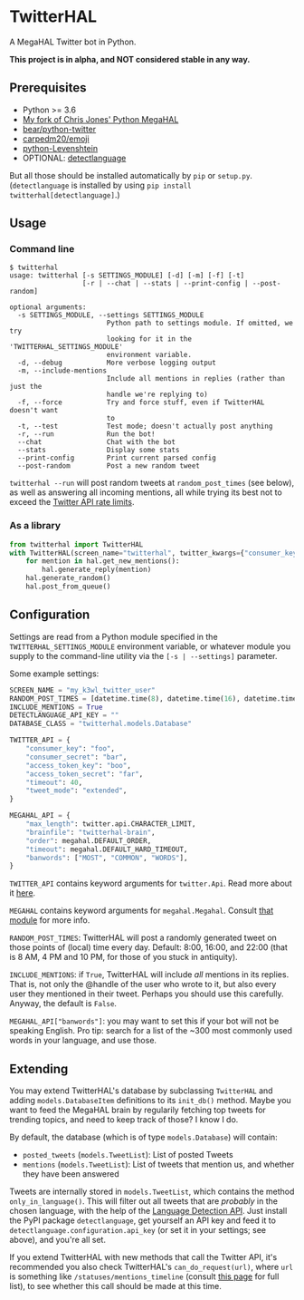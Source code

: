 # TwitterHAL

A MegaHAL Twitter bot in Python.

**This project is in alpha, and NOT considered stable in any way.**

## Prerequisites

* Python >= 3.6
* [My fork of Chris Jones' Python MegaHAL](https://github.com/Eboreg/megahal)
* [bear/python-twitter](https://github.com/bear/python-twitter)
* [carpedm20/emoji](https://github.com/carpedm20/emoji/)
* [python-Levenshtein](https://github.com/ztane/python-Levenshtein)
* OPTIONAL: [detectlanguage](https://github.com/detectlanguage/detectlanguage-python)

But all those should be installed automatically by `pip` or `setup.py`. (`detectlanguage` is installed by using `pip install twitterhal[detectlanguage]`.)

## Usage

### Command line

```shell
$ twitterhal
usage: twitterhal [-s SETTINGS_MODULE] [-d] [-m] [-f] [-t]
                  [-r | --chat | --stats | --print-config | --post-random]

optional arguments:
  -s SETTINGS_MODULE, --settings SETTINGS_MODULE
                        Python path to settings module. If omitted, we try
                        looking for it in the 'TWITTERHAL_SETTINGS_MODULE'
                        environment variable.
  -d, --debug           More verbose logging output
  -m, --include-mentions
                        Include all mentions in replies (rather than just the
                        handle we're replying to)
  -f, --force           Try and force stuff, even if TwitterHAL doesn't want
                        to
  -t, --test            Test mode; doesn't actually post anything
  -r, --run             Run the bot!
  --chat                Chat with the bot
  --stats               Display some stats
  --print-config        Print current parsed config
  --post-random         Post a new random tweet
```

`twitterhal --run` will post random tweets at `random_post_times` (see below), as well as answering all incoming mentions, all while trying its best not to exceed the [Twitter API rate limits](https://developer.twitter.com/en/docs/basics/rate-limits).

### As a library

```python
from twitterhal import TwitterHAL
with TwitterHAL(screen_name="twitterhal", twitter_kwargs={"consumer_key": "foo", "consumer_secret": "bar"}) as hal:
    for mention in hal.get_new_mentions():
        hal.generate_reply(mention)
    hal.generate_random()
    hal.post_from_queue()
```

## Configuration

Settings are read from a Python module specified in the `TWITTERHAL_SETTINGS_MODULE` environment variable, or whatever module you supply to the command-line utility via the `[-s | --settings]` parameter.

Some example settings:

```python
SCREEN_NAME = "my_k3wl_twitter_user"
RANDOM_POST_TIMES = [datetime.time(8), datetime.time(16), datetime.time(22)]
INCLUDE_MENTIONS = True
DETECTLANGUAGE_API_KEY = ""
DATABASE_CLASS = "twitterhal.models.Database"

TWITTER_API = {
    "consumer_key": "foo",
    "consumer_secret": "bar",
    "access_token_key": "boo",
    "access_token_secret": "far",
    "timeout": 40,
    "tweet_mode": "extended",
}

MEGAHAL_API = {
    "max_length": twitter.api.CHARACTER_LIMIT,
    "brainfile": "twitterhal-brain",
    "order": megahal.DEFAULT_ORDER,
    "timeout": megahal.DEFAULT_HARD_TIMEOUT,
    "banwords": ["MOST", "COMMON", "WORDS"],
}
```

`TWITTER_API` contains keyword arguments for `twitter.Api`. Read more about it [here](https://python-twitter.readthedocs.io/en/latest/twitter.html).

`MEGAHAL` contains keyword arguments for `megahal.Megahal`. Consult [that module](https://pypi.org/project/megahal/) for more info.

`RANDOM_POST_TIMES`: TwitterHAL will post a randomly generated tweet on those points of (local) time every day. Default: 8:00, 16:00, and 22:00 (that is 8 AM, 4 PM and 10 PM, for those of you stuck in antiquity).

`INCLUDE_MENTIONS`: if `True`, TwitterHAL will include _all_ mentions in its replies. That is, not only the @handle of the user who wrote to it, but also every user they mentioned in their tweet. Perhaps you should use this carefully. Anyway, the default is `False`.

`MEGAHAL_API["banwords"]`: you may want to set this if your bot will not be speaking English. Pro tip: search for a list of the ~300 most commonly used words in your language, and use those.

## Extending

You may extend TwitterHAL's database by subclassing `TwitterHAL` and adding `models.DatabaseItem` definitions to its `init_db()` method. Maybe you want to feed the MegaHAL brain by regularily fetching top tweets for trending topics, and need to keep track of those? I know I do.

By default, the database (which is of type `models.Database`) will contain:
* `posted_tweets` (`models.TweetList`): List of posted Tweets
* `mentions` (`models.TweetList`): List of tweets that mention us, and whether they have been answered

Tweets are internally stored in `models.TweetList`, which contains the method `only_in_language()`. This will filter out all tweets that are _probably_ in the chosen language, with the help of the [Language Detection API](https://detectlanguage.com/). Just install the PyPI package `detectlanguage`, get yourself an API key and feed it to `detectlanguage.configuration.api_key` (or set it in your settings; see above), and you're all set.

If you extend TwitterHAL with new methods that call the Twitter API, it's recommended you also check TwitterHAL's `can_do_request(url)`, where `url` is something like `/statuses/mentions_timeline` (consult [this page](https://developer.twitter.com/en/docs/basics/rate-limits) for full list), to see whether this call should be made at this time.
